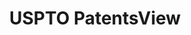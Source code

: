 ---
layout: default
bigquery: https://console.cloud.google.com/bigquery?p=patents-public-data&d=patentsview&page=dataset
citation: Attribution should be given to PatentsView for use, distribution, or derivative
  works.
code: https://github.com/CSSIP-AIR/PatentsView-Code-Snippets/
contributors: USPTO
cost: None
description: 'PatentsView includes US patent data including raw data (summaries, applications,
  pregrant applications), disambugations of inventors and assignees, and inventor
  gender estimates.  Also foreign priority data, # of figures and sheets, and government
  interest statements.'
documentation: https://patentsview.org/query/builder-faqs
last_edit: 04/09/2022, 15:24:50
location: https://patentsview.org/
maintained_by: USPTO
record_creation_timestamp: 12/2/2020 17:20:46
schema_fields:
- lname
- id
- disamb_inventor_id_20191008
- text
- disamb_assignee_id_20200929
- num_claims
- country
- subclass_id
- citation_id
- doctype
- title
- section_id
- series_code
- action_date
- publication_number
- group
- name_first
- dependent
- subclass
- rel_id
- role
- rawinventor_id
- subgroup
- disamb_assignee_id_20191008
- disamb_inventor_id_20200331
- relkind
- disamb_inventor_id_20190312
- disamb_inventor_id_20200929
- group_id
- disamb_assignee_id_20200630
- ipc_version_indicator
- uuid
- latin_name
- disamb_inventor_id_20171003
- application_id
- disamb_assignee_id_20191231
- disamb_inventor_id_20200630
- longitude
- type
- rawlocation_id
- disamb_assignee_id_20190820
- kind
- lapse_of_patent
- applicant_type
- classification_value
- patent_id
- level_one
- category_id
- inventor_id
- level_two
- name_last
- disamb_inventor_id_20181127
- city
- state
- state_fips
- fname
- disamb_assignee_id_20181127
- classification_status
- ipc_class
- rule_47
- field_title
- disamb_inventor_id_20190820
- _102_date
- disamb_inventor_id_20201229
- disamb_inventor_id_20170307
- length
- rawassignee_id
- num
- latlong
- doc_type
- symbol_position
- reldocno
- field_id
- subgroup_id
- lawyer_id
- classification_data_source
- county
- variety
- num_sheets
- assignee_id
- gi_statement
- latitude
- abstract
- _371_date
- date
- contract_award_number
- deceased
- male
- subsection_id
- name
- location_id
- number
- organization
- filename
- sequence
- sector_title
- disamb_inventor_id_20171226
- status
- disclaimer_date
- male_flag
- county_fips
- withdrawn
- f102_date
- level_three
- num_figures
- country_transformed
- designation
- category
- section
- attribution_status
- disamb_assignee_id_20190312
- disamb_inventor_id_20191231
- mainclass_id
- disamb_inventor_id_20180528
- f371_date
- term_grant
- organization_id
- classification_level
- disamb_assignee_id_20200331
- exemplary
- term_disclaimer
- main_group
- disamb_inventor_id_20170808
- term_extension
- subcategory_id
shortname: patentsview
tags:
- disambiguation
- United States
- gender
terms_of_use: Creative Commons Attribution 4.0 International License.
timeframe: 1963-1999
title: USPTO PatentsView
uuid: cf1780b1-e265-4e49-8d1d-83b9cfe0fd9a
---